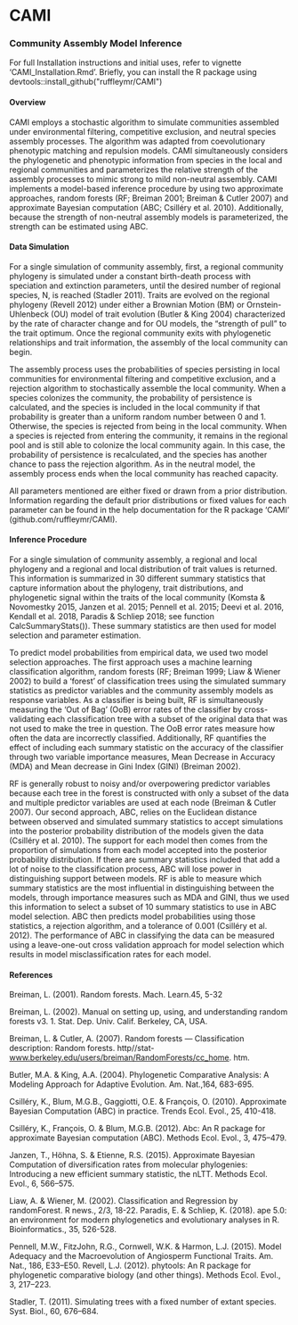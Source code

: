 # CAMI
### Community Assembly Model Inference

  For full Installation instructions and initial uses, refer to vignette ‘CAMI_Installation.Rmd’. Briefly, you can install the R package using devtools::install_github("ruffleymr/CAMI")

#### **Overview**

  CAMI employs a stochastic algorithm to simulate communities assembled under environmental filtering, competitive exclusion, and neutral species assembly processes. The algorithm was adapted from coevolutionary phenotypic matching and repulsion models. CAMI simultaneously considers the phylogenetic and phenotypic information from species in the local and regional communities and parameterizes the relative strength of the assembly processes to mimic strong to mild non-neutral assembly. CAMI implements a model-based inference procedure by using two approximate approaches, random forests (RF; Breiman 2001; Breiman & Cutler 2007) and approximate Bayesian computation (ABC; Csilléry et al. 2010). Additionally, because the strength of non-neutral assembly models is parameterized, the strength can be estimated using ABC.

#### **Data Simulation**

  For a single simulation of community assembly, first, a regional community phylogeny is simulated under a constant birth-death process with speciation and extinction parameters, until the desired number of regional species, N, is reached (Stadler 2011). Traits are evolved on the regional phylogeny (Revell 2012) under either a Brownian Motion (BM) or Ornstein-Uhlenbeck (OU) model of trait evolution (Butler & King 2004) characterized by the rate of character change and for OU models, the “strength of pull” to the trait optimum. Once the regional community exits with phylogenetic relationships and trait information, the assembly of the local community can begin.

  The assembly process uses the probabilities of species persisting in local communities for environmental filtering and competitive exclusion, and a rejection algorithm to stochastically assemble the local community. When a species colonizes the community, the probability of persistence is calculated, and the species is included in the local community if that probability is greater than a uniform random number between 0 and 1. Otherwise, the species is rejected from being in the local community. When a species is rejected from entering the community, it remains in the regional pool and is still able to colonize the local community again. In this case, the probability of persistence is recalculated, and the species has another chance to pass the rejection algorithm. As in the neutral model, the assembly process ends when the local community has reached capacity.

  All parameters mentioned are either fixed or drawn from a prior distribution. Information regarding the default prior distributions or fixed values for each parameter can be found in the help documentation for the R package ‘CAMI’ (github.com/ruffleymr/CAMI).

#### **Inference Procedure**

  For a single simulation of community assembly, a regional and local phylogeny and a regional and local distribution of trait values is returned. This information is summarized in 30 different summary statistics that capture information about the phylogeny, trait distributions, and phylogenetic signal within the traits of the local community (Komsta & Novomestky 2015, Janzen et al. 2015; Pennell et al. 2015; Deevi et al. 2016, Kendall et al. 2018, Paradis & Schliep 2018; see function CalcSummaryStats()). These summary statistics are then used for model selection and parameter estimation.

  To predict model probabilities from empirical data, we used two model selection approaches. The first approach uses a machine learning classification algorithm, random forests (RF; Breiman 1999; Liaw & Wiener 2002) to build a ‘forest’ of classification trees using the simulated summary statistics as predictor variables and the community assembly models as response variables. As a classifier is being built, RF is simultaneously measuring the ‘Out of Bag’ (OoB) error rates of the classifier by cross-validating each classification tree with a subset of the original data that was not used to make the tree in question. The OoB error rates measure how often the data are incorrectly classified. Additionally, RF quantifies the effect of including each summary statistic on the accuracy of the classifier through two variable importance measures, Mean Decrease in Accuracy (MDA) and Mean decrease in Gini Index (GINI) (Breiman 2002).

  RF is generally robust to noisy and/or overpowering predictor variables because each tree in the forest is constructed with only a subset of the data and multiple predictor variables are used at each node (Breiman & Cutler 2007). Our second approach, ABC, relies on the Euclidean distance between observed and simulated summary statistics to accept simulations into the posterior probability distribution of the models given the data (Csilléry et al. 2010). The support for each model then comes from the proportion of simulations from each model accepted into the posterior probability distribution. If there are summary statistics included that add a lot of noise to the classification process, ABC will lose power in distinguishing support between models. RF is able to measure which summary statistics are the most influential in distinguishing between the models, through importance measures such as MDA and GINI, thus we used this information to select a subset of 10 summary statistics to use in ABC model selection. ABC then predicts model probabilities using those statistics, a rejection algorithm, and a tolerance of 0.001 (Csilléry et al. 2012). The performance of ABC in classifying the data can be measured using a leave-one-out cross validation approach for model selection which results in model misclassification rates for each model.

#### **References**

Breiman, L. (2001). Random forests. Mach. Learn.45, 5-32

Breiman, L. (2002). Manual on setting up, using, and understanding random forests v3. 1. Stat. Dep. Univ. Calif. Berkeley, CA, USA.

Breiman, L. & Cutler, A. (2007). Random forests — Classification description: Random forests. http//stat-www.berkeley.edu/users/breiman/RandomForests/cc_home. htm.

Butler, M.A. & King, A.A. (2004). Phylogenetic Comparative Analysis: A Modeling Approach for Adaptive Evolution. Am. Nat.,164, 683-695.

Csilléry, K., Blum, M.G.B., Gaggiotti, O.E. & François, O. (2010). Approximate Bayesian Computation (ABC) in practice. Trends Ecol. Evol., 25, 410-418.

Csilléry, K., François, O. & Blum, M.G.B. (2012). Abc: An R package for approximate Bayesian computation (ABC). Methods Ecol. Evol., 3, 475–479.

Janzen, T., Höhna, S. & Etienne, R.S. (2015). Approximate Bayesian Computation of diversification rates from molecular phylogenies: Introducing a new efficient summary statistic, the nLTT. Methods Ecol. Evol., 6, 566–575.

Liaw, A. & Wiener, M. (2002). Classification and Regression by randomForest. R news., 2/3, 18-22.
Paradis, E. & Schliep, K. (2018). ape 5.0: an environment for modern phylogenetics and evolutionary analyses in R. Bioinformatics., 35, 526-528.

Pennell, M.W., FitzJohn, R.G., Cornwell, W.K. & Harmon, L.J. (2015). Model Adequacy and the Macroevolution of Angiosperm Functional Traits. Am. Nat., 186, E33–E50.
Revell, L.J. (2012). phytools: An R package for phylogenetic comparative biology (and other things). Methods Ecol. Evol., 3, 217–223.

Stadler, T. (2011). Simulating trees with a fixed number of extant species. Syst. Biol., 60, 676–684.
